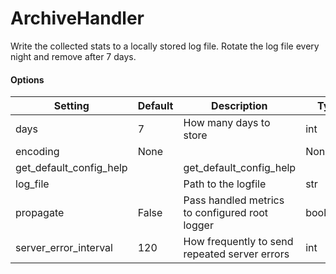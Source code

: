 <!--This file was generated from the python source
Please edit the source to make changes
-->
ArchiveHandler
====

Write the collected stats to a locally stored log file. Rotate the log file
every night and remove after 7 days.
#### Options

Setting | Default | Description | Type
--------|---------|-------------|-----
days | 7 | How many days to store | int
encoding | None |  | NoneType
get_default_config_help |  | get_default_config_help | 
log_file |  | Path to the logfile | str
propagate | False | Pass handled metrics to configured root logger | bool
server_error_interval | 120 | How frequently to send repeated server errors | int
